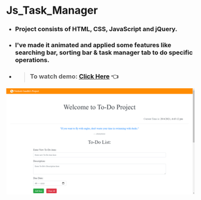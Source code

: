 # Js_Task_Manager
* ### Project consists of HTML, CSS, JavaScript and jQuery. 
* ### I've made it animated and applied some features like searching bar, sorting bar &amp; task manager tab to do specific operations.
* > ###  To watch demo: [Click Here](https://ngandhi369.github.io/Js_Task_Manager/) 👈
![Ooops!! Image is not visible](https://github.com/ngandhi369/Js_Task_Manager/blob/master/Demo.png)
